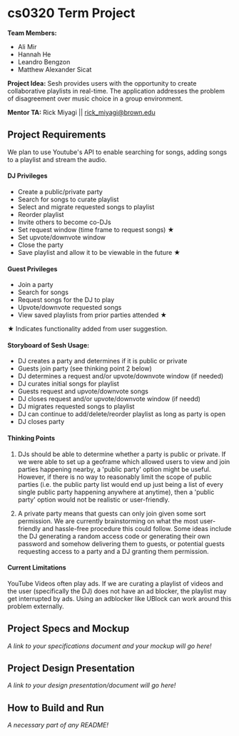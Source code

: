 # cs0320 Term Project

**Team Members:** 
* Ali Mir
* Hannah He
* Leandro Bengzon
* Matthew Alexander Sicat

**Project Idea:** 
Sesh provides users with the opportunity to create collaborative playlists in real-time. The application addresses the problem of disagreement over music choice in a group environment.  

**Mentor TA:** Rick Miyagi || rick_miyagi@brown.edu

## Project Requirements

We plan to use Youtube's API to enable searching for songs, adding songs to a playlist and stream the audio. 

#### DJ Privileges
* Create a public/private party
* Search for songs to curate playlist
* Select and migrate requested songs to playlist
* Reorder playlist
* Invite others to become co-DJs
* Set request window (time frame to request songs) ★
* Set upvote/downvote window 
* Close the party
* Save playlist and allow it to be viewable in the future ★

#### Guest Privileges
* Join a party
* Search for songs
* Request songs for the DJ to play
* Upvote/downvote requested songs
* View saved playlists from prior parties attended ★

★ Indicates functionality added from user suggestion.
 
#### Storyboard of Sesh Usage:
* DJ creates a party and determines if it is public or private
* Guests join party (see thinking point 2 below)
* DJ determines a request and/or upvote/downvote window (if needed)
* DJ curates initial songs for playlist
* Guests request and upvote/downvote songs
* DJ closes request and/or upvote/downvote window (if needd)
* DJ migrates requested songs to playlist
* DJ can continue to add/delete/reorder playlist as long as party is open
* DJ closes party

#### Thinking Points
1. DJs should be able to determine whether a party is public or private. If we were able to set up a geoframe which allowed users to view and join parties happening nearby, a 'public party' option might be useful. However, if there is no way to reasonably limit the scope of public parties (i.e. the public party list would end up just being a list of every single public party happening anywhere at anytime), then a 'public party' option would not be realistic or user-friendly. 

2. A private party means that guests can only join given some sort permission. We are currently brainstorming on what the most user-friendly and hassle-free procedure this could follow. Some ideas include the DJ generating a random access code or generating their own password and somehow delivering them to guests, or potential guests requesting access to a party and a DJ granting them permission.

#### Current Limitations

YouTube Videos often play ads. If we are curating a playlist of videos and the user (specifically the DJ) does not have an ad blocker, the playlist may get interrupted by ads. Using an adblocker like UBlock can work around this problem externally.

## Project Specs and Mockup
_A link to your specifications document and your mockup will go here!_

## Project Design Presentation
_A link to your design presentation/document will go here!_

## How to Build and Run
_A necessary part of any README!_
